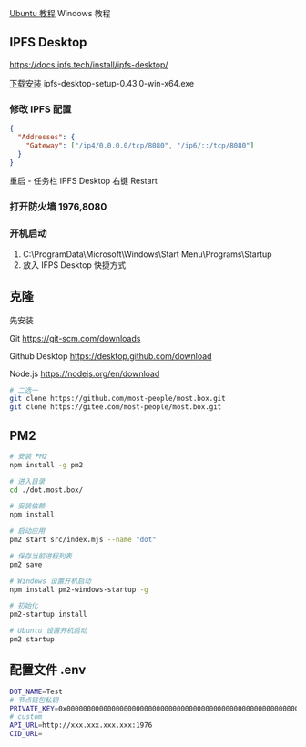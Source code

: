 [Ubuntu 教程](/dot.most.box/readme.md) Windows 教程

## IPFS Desktop

https://docs.ipfs.tech/install/ipfs-desktop/

[下载安装](https://github.com/ipfs/ipfs-desktop/releases) ipfs-desktop-setup-0.43.0-win-x64.exe

### 修改 IPFS 配置

```json
{
  "Addresses": {
    "Gateway": ["/ip4/0.0.0.0/tcp/8080", "/ip6/::/tcp/8080"]
  }
}
```

重启 - 任务栏 IPFS Desktop 右键 Restart

### 打开防火墙 1976,8080

### 开机启动

1. C:\ProgramData\Microsoft\Windows\Start Menu\Programs\Startup
2. 放入 IFPS Desktop 快捷方式

## 克隆

先安装

Git
https://git-scm.com/downloads

Github Desktop
https://desktop.github.com/download

Node.js
https://nodejs.org/en/download

```bash
# 二选一
git clone https://github.com/most-people/most.box.git
git clone https://gitee.com/most-people/most.box.git
```

## PM2

```bash
# 安装 PM2
npm install -g pm2

# 进入目录
cd ./dot.most.box/

# 安装依赖
npm install

# 启动应用
pm2 start src/index.mjs --name "dot"

# 保存当前进程列表
pm2 save

# Windows 设置开机启动
npm install pm2-windows-startup -g

# 初始化
pm2-startup install

# Ubuntu 设置开机启动
pm2 startup
```

## 配置文件 .env

```bash
DOT_NAME=Test
# 节点钱包私钥
PRIVATE_KEY=0x0000000000000000000000000000000000000000000000000000000000000000
# custom
API_URL=http://xxx.xxx.xxx.xxx:1976
CID_URL=
```
